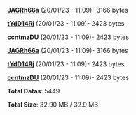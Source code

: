[**JAGRh66a**](/data/JAGRh66a.txt) (20/01/23 - 11:09)- 3166 bytes

[**tYdD14Rj**](/data/tYdD14Rj.txt) (20/01/23 - 11:09)- 2423 bytes

[**ccntmzDU**](/data/ccntmzDU.txt) (20/01/23 - 11:09)- 2423 bytes

[**JAGRh66a**](/data/JAGRh66a.txt) (20/01/23 - 11:09)- 3166 bytes

[**tYdD14Rj**](/data/tYdD14Rj.txt) (20/01/23 - 11:09)- 2423 bytes

[**ccntmzDU**](/data/ccntmzDU.txt) (20/01/23 - 11:09)- 2423 bytes

**Total Datas**: 5449

**Total Size**: 32.90 MB / 32.9 MB